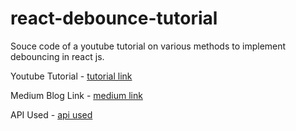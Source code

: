 # react-debounce-tutorial

Souce code of a youtube tutorial on various methods to implement debouncing in react js.

Youtube Tutorial - [tutorial link](https://www.youtube.com/watch?v=dtacfvLcoxY)

Medium Blog Link - [medium link](https://ankit-saxena2605.medium.com/implementing-debouncing-in-react-f3316ef344f5)

API Used - [api used](https://guides.dataverse.org/en/latest/api/search.html)

